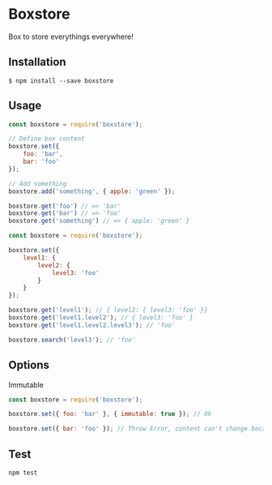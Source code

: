 # Boxstore

Box to store everythings everywhere!

## Installation

```
$ npm install --save boxstore
```

## Usage

```javascript
const boxstore = require('boxstore');

// Define box content
boxstore.set({
    foo: 'bar',
    bar: 'foo'
});

// Add something
boxstore.add('something', { apple: 'green' });

boxstore.get('foo') // => 'bar'
boxstore.get('bar') // => 'foo'
boxstore.get('something') // => { apple: 'green' }
```

```javascript
const boxstore = require('boxstore');

boxstore.set({
    level1: {
        level2: {
            level3: 'foo'
        }
    }
});

boxstore.get('level1'); // { level2: { level3: 'foo' }}
boxstore.get('level1.level2'); // { level3: 'foo' }
boxstore.get('level1.level2.level3'); // 'foo'

boxstore.search('level3'); // 'foo'

```

## Options

Immutable

```javascript
const boxstore = require('boxstore');

boxstore.set({ foo: 'bar' }, { immutable: true }); // Ok

boxstore.set({ bar: 'foo' }); // Throw Error, content can't change because box is immutable
```

## Test

```
npm test
```
